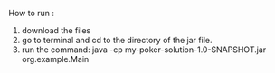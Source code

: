 How to run :
1. download the files
2. go to terminal and cd to the directory of the jar file.
3. run the command:      java -cp my-poker-solution-1.0-SNAPSHOT.jar org.example.Main
